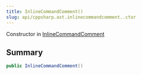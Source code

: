 ```yaml
---
title: InlineCommandComment()
slug: api/cppsharp.ast.inlinecommandcomment..ctor
---
```

Constructor in [InlineCommandComment](/api/cppsharp/ast/inlinecommandcomment)

## Summary



```csharp
public InlineCommandComment()
```

